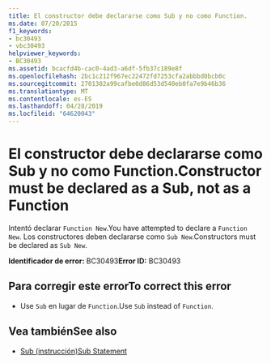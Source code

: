 ```yaml
---
title: El constructor debe declararse como Sub y no como Function.
ms.date: 07/20/2015
f1_keywords:
- bc30493
- vbc30493
helpviewer_keywords:
- BC30493
ms.assetid: bcacfd4b-cac0-4ad3-a6df-5fb37c189e8f
ms.openlocfilehash: 2bc1c212f967ec22472fd7253cfa2abbbd0bcb0c
ms.sourcegitcommit: 2701302a99cafbe0d86d53d540eb0fa7e9b46b36
ms.translationtype: MT
ms.contentlocale: es-ES
ms.lasthandoff: 04/28/2019
ms.locfileid: "64620043"
---
```

# <a name="constructor-must-be-declared-as-a-sub-not-as-a-function"></a><span data-ttu-id="9da8c-102">El constructor debe declararse como Sub y no como Function.</span><span class="sxs-lookup"><span data-stu-id="9da8c-102">Constructor must be declared as a Sub, not as a Function</span></span>
<span data-ttu-id="9da8c-103">Intentó declarar `Function New`.</span><span class="sxs-lookup"><span data-stu-id="9da8c-103">You have attempted to declare a `Function New`.</span></span> <span data-ttu-id="9da8c-104">Los constructores deben declararse como `Sub New`.</span><span class="sxs-lookup"><span data-stu-id="9da8c-104">Constructors must be declared as `Sub New`.</span></span>  
  
 <span data-ttu-id="9da8c-105">**Identificador de error:** BC30493</span><span class="sxs-lookup"><span data-stu-id="9da8c-105">**Error ID:** BC30493</span></span>  
  
## <a name="to-correct-this-error"></a><span data-ttu-id="9da8c-106">Para corregir este error</span><span class="sxs-lookup"><span data-stu-id="9da8c-106">To correct this error</span></span>  
  
- <span data-ttu-id="9da8c-107">Use `Sub` en lugar de `Function`.</span><span class="sxs-lookup"><span data-stu-id="9da8c-107">Use `Sub` instead of `Function`.</span></span>  
  
## <a name="see-also"></a><span data-ttu-id="9da8c-108">Vea también</span><span class="sxs-lookup"><span data-stu-id="9da8c-108">See also</span></span>

- [<span data-ttu-id="9da8c-109">Sub (instrucción)</span><span class="sxs-lookup"><span data-stu-id="9da8c-109">Sub Statement</span></span>](../../visual-basic/language-reference/statements/sub-statement.md)
